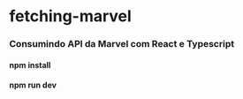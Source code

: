 # fetching-marvel

### Consumindo API da Marvel com React e Typescript

#### npm install
#### npm run dev